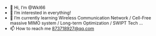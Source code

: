 - 👋 Hi, I’m @Wkl66
- 👀 I’m interested in everything!
- 🌱 I’m currently learning Wireless Communication Network / Cell-Free massive MIMO system / Long-term Optimization / SWIPT Tech ...
- 📫 How to reach me 873718927@qq.com

<!---
Wkl66/Wkl66 is a ✨ special ✨ repository because its `README.md` (this file) appears on your GitHub profile.
You can click the Preview link to take a look at your changes.
--->
